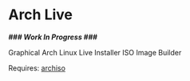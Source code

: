 # Arch Live

***\### Work In Progress \###***

Graphical Arch Linux Live Installer ISO Image Builder

Requires: [archiso](https://wiki.archlinux.org/index.php/archiso)
